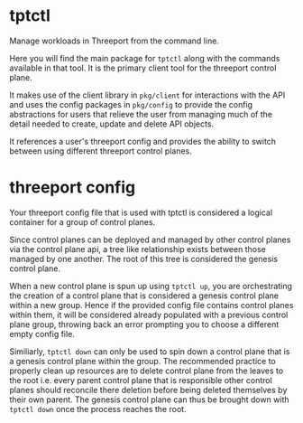 # tptctl

Manage workloads in Threeport from the command line.

Here you will find the main package for `tptctl` along with the commands
available in that tool.  It is the primary client tool for the threeport control
plane.

It makes use of the client library in `pkg/client` for interactions with the API
and uses the config packages in `pkg/config` to provide the config abstractions
for users that relieve the user from managing much of the detail needed to
create, update and delete API objects.

It references a user's threeport config and provides the ability to switch
between using different threeport control planes.



# threeport config

Your threeport config file that is used with tptctl is considered a logical container
for a group of control planes.

Since control planes can be deployed and managed by other control planes via the control plane
api, a tree like relationship exists between those managed by one another.
The root of this tree is considered the genesis control plane.

When a new control plane is spun up using `tptctl up`, you are orchestrating the creation
of a control plane that is considered a genesis control plane within a new group. Hence if the 
provided config file contains control planes within them, it will be considered
already populated with a previous control plane group, throwing back an error prompting you to choose 
a different empty config file.

Similiarly, `tptctl down` can only be used to spin down a control plane that is a genesis control
plane within the group. The recommended practice to properly clean up resources are to delete control
plane from the leaves to the root i.e. every parent control plane that is responsible other control planes
should reconcile there deletion before being deleted themselves by their own parent.
The genesis control plane can thus be brought down with `tptctl down` once the process reaches the root.
